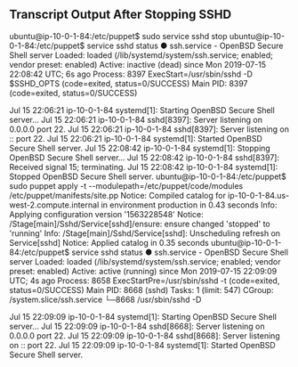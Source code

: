 ## Transcript Output After Stopping SSHD

ubuntu@ip-10-0-1-84:/etc/puppet$ sudo service sshd stop
ubuntu@ip-10-0-1-84:/etc/puppet$ service sshd status
● ssh.service - OpenBSD Secure Shell server
   Loaded: loaded (/lib/systemd/system/ssh.service; enabled; vendor preset: enabled)
   Active: inactive (dead) since Mon 2019-07-15 22:08:42 UTC; 6s ago
  Process: 8397 ExecStart=/usr/sbin/sshd -D $SSHD_OPTS (code=exited, status=0/SUCCESS)
 Main PID: 8397 (code=exited, status=0/SUCCESS)

Jul 15 22:06:21 ip-10-0-1-84 systemd[1]: Starting OpenBSD Secure Shell server...
Jul 15 22:06:21 ip-10-0-1-84 sshd[8397]: Server listening on 0.0.0.0 port 22.
Jul 15 22:06:21 ip-10-0-1-84 sshd[8397]: Server listening on :: port 22.
Jul 15 22:06:21 ip-10-0-1-84 systemd[1]: Started OpenBSD Secure Shell server.
Jul 15 22:08:42 ip-10-0-1-84 systemd[1]: Stopping OpenBSD Secure Shell server...
Jul 15 22:08:42 ip-10-0-1-84 sshd[8397]: Received signal 15; terminating.
Jul 15 22:08:42 ip-10-0-1-84 systemd[1]: Stopped OpenBSD Secure Shell server.
ubuntu@ip-10-0-1-84:/etc/puppet$ sudo puppet apply -t --modulepath=/etc/puppet/code/modules /etc/puppet/manifests/site.pp
Notice: Compiled catalog for ip-10-0-1-84.us-west-2.compute.internal in environment production in 0.43 seconds
Info: Applying configuration version '1563228548'
Notice: /Stage[main]/Sshd/Service[sshd]/ensure: ensure changed 'stopped' to 'running'
Info: /Stage[main]/Sshd/Service[sshd]: Unscheduling refresh on Service[sshd]
Notice: Applied catalog in 0.35 seconds
ubuntu@ip-10-0-1-84:/etc/puppet$ service sshd status
● ssh.service - OpenBSD Secure Shell server
   Loaded: loaded (/lib/systemd/system/ssh.service; enabled; vendor preset: enabled)
   Active: active (running) since Mon 2019-07-15 22:09:09 UTC; 4s ago
  Process: 8658 ExecStartPre=/usr/sbin/sshd -t (code=exited, status=0/SUCCESS)
 Main PID: 8668 (sshd)
    Tasks: 1 (limit: 547)
   CGroup: /system.slice/ssh.service
           └─8668 /usr/sbin/sshd -D

Jul 15 22:09:09 ip-10-0-1-84 systemd[1]: Starting OpenBSD Secure Shell server...
Jul 15 22:09:09 ip-10-0-1-84 sshd[8668]: Server listening on 0.0.0.0 port 22.
Jul 15 22:09:09 ip-10-0-1-84 sshd[8668]: Server listening on :: port 22.
Jul 15 22:09:09 ip-10-0-1-84 systemd[1]: Started OpenBSD Secure Shell server.
